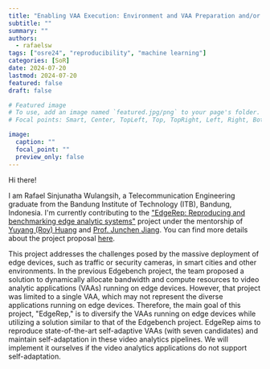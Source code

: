 ```yaml
---
title: "Enabling VAA Execution: Environment and VAA Preparation and/or Reproducibility for Dynamic Bandwidth Allocation (CONCIERGE)"
subtitle: ""
summary: ""
authors: 
  - rafaelsw
tags: ["osre24", "reproducibility", "machine learning"]
categories: [SoR]
date: 2024-07-20
lastmod: 2024-07-20
featured: false
draft: false

# Featured image
# To use, add an image named `featured.jpg/png` to your page's folder.
# Focal points: Smart, Center, TopLeft, Top, TopRight, Left, Right, BottomLeft, Bottom, BottomRight.

image:
  caption: ""
  focal_point: ""
  preview_only: false
---
```


Hi there!

I am Rafael Sinjunatha Wulangsih, a Telecommunication Engineering graduate from the Bandung Institute of Technology (ITB), Bandung, Indonesia. I'm currently contributing to the ["EdgeRep: Reproducing and benchmarking edge analytic systems"](/project/osre24/uchicago/edgerep) project under the mentorship of [Yuyang (Roy) Huang](author/yuyang-roy-huang) and [Prof. Junchen Jiang](/author/junchen-jiang). You can find more details about the project proposal [here](https://drive.google.com/file/d/1GUMiglFqezOqEeQiMaL4QVgsXZOHYoEK/view?usp=drive_link).

This project addresses the challenges posed by the massive deployment of edge devices, such as traffic or security cameras, in smart cities and other environments. In the previous Edgebench project, the team proposed a solution to dynamically allocate bandwidth and compute resources to video analytic applications (VAAs) running on edge devices. However, that project was limited to a single VAA, which may not represent the diverse applications running on edge devices. Therefore, the main goal of this project, "EdgeRep," is to diversify the VAAs running on edge devices while utilizing a solution similar to that of the Edgebench project. EdgeRep aims to reproduce state-of-the-art self-adaptive VAAs (with seven candidates) and maintain self-adaptation in these video analytics pipelines. We will implement it ourselves if the video analytics applications do not support self-adaptation.
